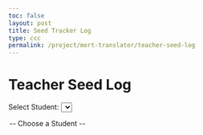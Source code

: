 ```yaml
---
toc: false
layout: post
title: Seed Tracker Log
type: ccc
permalink: /project/mort-translator/teacher-seed-log
---
```


<html lang="en">
<head>
    <title>Seed Tracker Log</title>
    <script src="https://cdn.jsdelivr.net/npm/chart.js"></script> <!-- Chart.js CDN -->
</head>
<body>
<h1>Teacher Seed Log</h1>

<!-- Dropdown to select a student -->
<label for="studentSelect">Select Student:</label>
<select id="studentSelect">
  <option value="">-- Choose a Student --</option>
</select>

<!-- Canvas for the graph -->
<canvas id="seedGraph" width="600" height="400"></canvas>

<script type="module">
  import {javaURI} from '{{site.baseurl}}/assets/js/api/config.js';

  // Fetch student list and populate dropdown
  async function fetchStudents() {
    try {
        const response = await fetch(`${javaURI}/api/seeds/`);
        if (!response.ok) throw new Error(`HTTP error! Status: ${response.status}`);

        const seedEntries = await response.json();
        console.log("Fetched seed data:", seedEntries); // Debugging log

        if (!Array.isArray(seedEntries)) throw new Error("API response is not an array");

        const studentSelect = document.getElementById('studentSelect');
        studentSelect.innerHTML = '<option value="">-- Choose a Student --</option>'; // Reset dropdown

        // Extract unique student names from the seed data
        const studentNames = [...new Set(seedEntries.map(entry => entry.name))];

        studentNames.forEach(name => {
            if (!name) {
                console.warn("Skipping empty student name:", name);
                return; // Skip invalid names
            }
            const option = document.createElement('option');
            option.value = name;
            option.textContent = name;
            studentSelect.appendChild(option);
        });

    } catch (error) {
        console.error('Error fetching student list:', error);
        alert("Failed to load student list. Check console for details.");
    }
}

  // Fetch and display the seed graph for the selected student
  async function fetchSeedLog(studentName) {
    try {
      const response = await fetch(`${javaURI}/api/seeds/?name=${studentName}`);
      const seedLog = await response.json();

      const dates = [];
      const seeds = [];

      // Extract data for graph plotting
      seedLog.forEach(entry => {
        dates.push(new Date(entry.timestamp).toLocaleDateString()); // Format date as string
        seeds.push(Math.min(Math.max(entry.newSeed, 0), 1)); // Scale seed between 0 and 1
      });

      // Generate the graph
      createGraph(dates, seeds);
    } catch (error) {
      console.error('Error fetching seed log:', error);
    }
  }

  // Create the seed change graph
  function createGraph(dates, seeds) {
    const ctx = document.getElementById('seedGraph').getContext('2d');

    // Create a new chart
    new Chart(ctx, {
      type: 'line',  // Line chart type
      data: {
        labels: dates,  // Dates on the X-axis
        datasets: [{
          label: 'Seed Value',
          data: seeds,  // Seed values on the Y-axis
          borderColor: 'rgba(75, 192, 192, 1)', // Line color
          fill: false, // No fill under the line
          tension: 0.1,  // Smooth line
          pointBackgroundColor: 'rgba(75, 192, 192, 1)', // Points color
        }]
      },
      options: {
        scales: {
          x: {
            title: {
              display: true,
              text: 'Date'
            }
          },
          y: {
            min: 0, // Minimum seed value
            max: 1, // Maximum seed value
            ticks: {
              stepSize: 0.05 // Scaling the y-axis in increments of 0.05
            },
            title: {
              display: true,
              text: 'Seed Value'
            }
          }
        },
        responsive: true,  // Responsive chart
        plugins: {
          legend: {
            position: 'top',  // Position of the legend
          },
        },
      }
    });
  }

  // Event listener for student selection
  document.getElementById('studentSelect').addEventListener('change', (event) => {
    const studentName = event.target.value;
    if (studentName) {
      fetchSeedLog(studentName);
    } else {
      document.getElementById('seedGraph').innerHTML = ''; // Clear the graph if no student is selected
    }
  });

  // Load students when the page loads
  document.addEventListener('DOMContentLoaded', fetchStudents);
</script>

</body>
</html>
